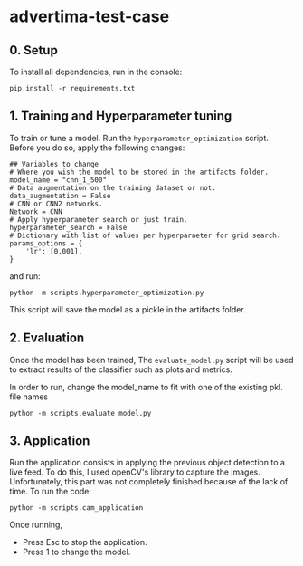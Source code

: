 # advertima-test-case

## 0. Setup

To install all dependencies, run in the console:

```pip install -r requirements.txt```


## 1. Training and Hyperparameter tuning 

To train or tune a model. Run the ```hyperparameter_optimization``` script.
Before you do so, apply the following changes:
```
## Variables to change
# Where you wish the model to be stored in the artifacts folder.
model_name = "cnn_1_500"
# Data augmentation on the training dataset or not.
data_augmentation = False
# CNN or CNN2 networks.
Network = CNN
# Apply hyperparameter search or just train.
hyperparameter_search = False
# Dictionary with list of values per hyperparaeter for grid search.
params_options = {   
    'lr': [0.001],
}
```

and run:

```python -m scripts.hyperparameter_optimization.py```

This script will save the model as a pickle in the artifacts folder.
## 2. Evaluation

Once the model has been trained, The ```evaluate_model.py``` script will be used to extract results of the classifier such as plots and metrics.

In order to run, change the model_name to fit with one of the existing pkl. file names

```python -m scripts.evaluate_model.py```

## 3. Application

Run the application consists in applying the previous object detection to a live feed. To do this, I used openCV's library to capture the images. Unfortunately, this part was not completely finished because of the lack of time.
To run the code:
```
python -m scripts.cam_application
```

Once running,
- Press Esc to stop the application.
- Press 1 to change the model.

